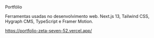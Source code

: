 Portfólio

Ferramentas usadas no desenvolvimento web. Next.js 13, Tailwind CSS, Hygraph CMS, TypeScript e Framer Motion.

https://portfolio-zeta-seven-52.vercel.app/
